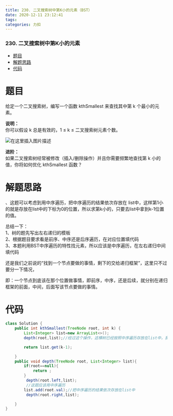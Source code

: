 ```yaml
---
title: 230. 二叉搜索树中第K小的元素（BST）
date: 2020-12-11 23:12:41
tags: 
categories: 力扣
---
```


<!--more-->

### 230\. 二叉搜索树中第K小的元素

- [题目](#_2)
- [解题思路](#_15)
- [代码](#_27)

# 题目

给定一个二叉搜索树，编写一个函数 kthSmallest 来查找其中第 k 个最小的元素。

**说明：**  
你可以假设 k 总是有效的，1 ≤ k ≤ 二叉搜索树元素个数。

![在这里插入图片描述](https://img-blog.csdnimg.cn/20201211231046856.png?x-oss-process=image/watermark,type_ZmFuZ3poZW5naGVpdGk,shadow_10,text_aHR0cHM6Ly9ibG9nLmNzZG4ubmV0L3FxXzIxMDQwNTU5,size_16,color_FFFFFF,t_70)

**进阶：**  
如果二叉搜索树经常被修改（插入/删除操作）并且你需要频繁地查找第 k 小的值，你将如何优化 kthSmallest 函数？

# 解题思路

、这题可以考虑到用中序遍历，把中序遍历的结果依次存放在 list中，这样第1小的就是存放在list中的下标为0的位置，所以求第k小的，只要去list中拿到k-1位置的值。

总结一下：  
1、树的题先写出左右递归的模板  
2、根据题目要求看是前序、中序还是后序遍历，在对应位置填代码  
3、本题利用BST中序遍历的特性找元素，所以应该是中序遍历，在左右递归中间填代码

还是我们之前说的“找到一个节点要做的事情，剩下的交给递归框架”，这里只不过要分一下情况，

即：一个节点到底该在那个位置做事情，即前序，中序，还是后续，就分别在递归框架的前面，中间，后面写该节点要做的事情。

# 代码

```java
class Solution {
    public int kthSmallest(TreeNode root, int k) {
        List<Integer> list=new ArrayList<>();
        depth(root,list);//经过这个操作，这棵树已经按照中序遍历存放在list中，我们求第1小的，就是list中的第一个元素，即下标为0.

        return list.get(k-1);

    }
    public void depth(TreeNode root, List<Integer> list){
        if(root==null){
            return ;
        }
         depth(root.left,list);
         //这题应该用中序遍历
        list.add(root.val);//把中序遍历的结果依次存放在list中
         depth(root.right,list);

    }
}
```